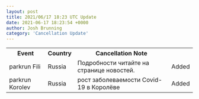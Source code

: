 ```yaml
---
layout: post
title: 2021/06/17 18:23 UTC Update
date: 2021-06-17 18:23:54 +0000
author: Josh Brunning
category: 'Cancellation Update'
---
```


<table style='width: 100%'>
    <tr>
        <th>Event</th>
        <th>Country</th>
        <th>Cancellation Note</th>
        <th></th>
    </tr>
    <tr>
        <td>parkrun Fili</td>
        <td>Russia</td>
        <td>Подробности читайте на странице новостей.</td>
        <td>Added</td>
    </tr>
    <tr>
        <td>parkrun Korolev</td>
        <td>Russia</td>
        <td>рост заболеваемости Covid-19 в Королёве</td>
        <td>Added</td>
    </tr>
